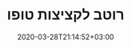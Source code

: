 ---
layout: recipe
date: 2020-03-28T21:14:52+03:00
draft: true    
title:  "רוטב לקציצות טופו" # The title of your awesome recipe

ingredients:
- 1 בצל
- 1 כף שמן זית
- 1 רסק עגבניות ענק
- 2 שיני שום
- 3 עגבניות בשלות
- כוסברה
- פרפיקה מעושנת, פרפריקה מתוקה, קינמון, מלח, פלפל

directions:
-  לקצוץ את הבצל
- בסיר גדול עם לחמם את השמן זית עם הבצל.
- אחרי שהבצל משחים להוסיף את השום והעגבניות
- כשהעגבניות כבר ״נכנעו״ קצת להוסיף את הרסק
- להביא לרתיחה ולשבל על קטנה 15 דקות
- לאחר שהתקרר קצת לטחון בעזרת בלנדר מוט
---